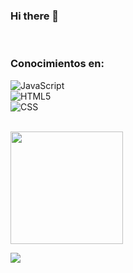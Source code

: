 ### Hi there 👋
<br>
<h3>Conocimientos en: </h3>

![JavaScript](https://img.shields.io/badge/-JavaScript-333333?style=flat&logo=javascript)<br>
![HTML5](https://img.shields.io/badge/-HTML5-333333?style=flat&logo=HTML5)<br>
![CSS](https://img.shields.io/badge/-CSS-333333?style=flat&logo=CSS3&logoColor=1572B6)

<br>
<a href="https://github.com/lisandroP57">
  <img height="180em" src="https://github-readme-stats.vercel.app/api?username=lisandroP57&theme=dracula&show_icons=true" />
</a>
<br>

![](https://komarev.com/ghpvc/?username=lisandroP57&color=006bed)

